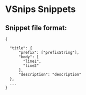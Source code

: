 # VSnips Snippets

## Snippet file format:

```
{

  "title": {
      "prefix": ["prefixString"],
      "body": [
        "line1",
        "line2"
      ],
      "description": "description"
  },
  ...
}
```

